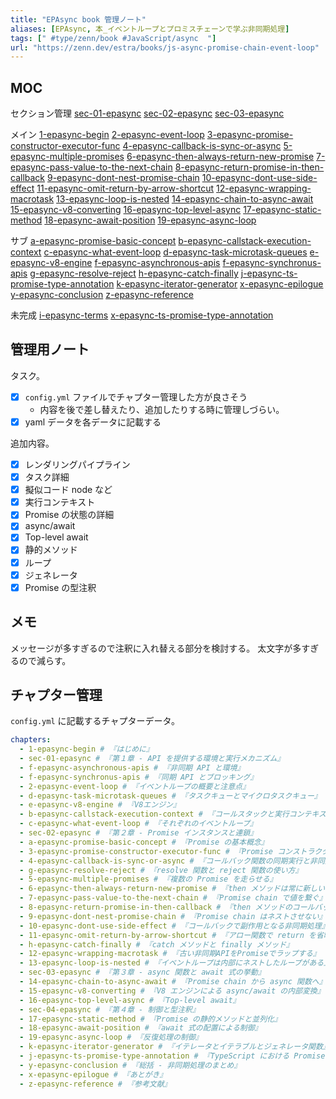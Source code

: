 ```yaml
---
title: "EPAsync book 管理ノート"
aliases: [EPAsync, 本_イベントループとプロミスチェーンで学ぶ非同期処理]
tags: [" #type/zenn/book #JavaScript/async  "]
url: "https://zenn.dev/estra/books/js-async-promise-chain-event-loop"
---
```


## MOC
セクション管理
[sec-01-epasync](sec-01-epasync)
[sec-02-epasync](sec-02-epasync)
[sec-03-epasync](sec-03-epasync)

メイン
[1-epasync-begin](1-epasync-begin)
[2-epasync-event-loop](2-epasync-event-loop)
[3-epasync-promise-constructor-executor-func](3-epasync-promise-constructor-executor-func)
[4-epasync-callback-is-sync-or-async](4-epasync-callback-is-sync-or-async)
[5-epasync-multiple-promises](5-epasync-multiple-promises)
[6-epasync-then-always-return-new-promise](6-epasync-then-always-return-new-promise)
[7-epasync-pass-value-to-the-next-chain](7-epasync-pass-value-to-the-next-chain)
[8-epasync-return-promise-in-then-callback](8-epasync-return-promise-in-then-callback)
[9-epasync-dont-nest-promise-chain](9-epasync-dont-nest-promise-chain)
[10-epasync-dont-use-side-effect](10-epasync-dont-use-side-effect)
[11-epasync-omit-return-by-arrow-shortcut](11-epasync-omit-return-by-arrow-shortcut)
[12-epasync-wrapping-macrotask](12-epasync-wrapping-macrotask)
[13-epasync-loop-is-nested](13-epasync-loop-is-nested)
[14-epasync-chain-to-async-await](14-epasync-chain-to-async-await)
[15-epasync-v8-converting](15-epasync-v8-converting)
[16-epasync-top-level-async](16-epasync-top-level-async)
[17-epasync-static-method](17-epasync-static-method)
[18-epasync-await-position](18-epasync-await-position)
[19-epasync-async-loop](19-epasync-async-loop)

サブ
[a-epasync-promise-basic-concept](a-epasync-promise-basic-concept)
[b-epasync-callstack-execution-context](b-epasync-callstack-execution-context)
[c-epasync-what-event-loop](c-epasync-what-event-loop)
[d-epasync-task-microtask-queues](d-epasync-task-microtask-queues)
[e-epasync-v8-engine](e-epasync-v8-engine)
[f-epasync-asynchronous-apis](f-epasync-asynchronous-apis)
[f-epasync-synchronus-apis](f-epasync-synchronus-apis)
[g-epasync-resolve-reject](g-epasync-resolve-reject)
[h-epasync-catch-finally](h-epasync-catch-finally)
[j-epasync-ts-promise-type-annotation](j-epasync-ts-promise-type-annotation)
[k-epasync-iterator-generator](k-epasync-iterator-generator)
[x-epasync-epilogue](x-epasync-epilogue)
[y-epasync-conclusion](y-epasync-conclusion)
[z-epasync-reference](z-epasync-reference)

未完成
[i-epasync-terms](i-epasync-terms)
[x-epasync-ts-promise-type-annotation](x-epasync-ts-promise-type-annotation)

## 管理用ノート

タスク。
- [x] `config.yml` ファイルでチャプター管理した方が良さそう
  - 内容を後で差し替えたり、追加したりする時に管理しづらい。
- [x] yaml データを各データに記載する

追加内容。
- [x] レンダリングパイプライン
- [x] タスク詳細
- [x] 擬似コード node など
- [x] 実行コンテキスト
- [x] Promise の状態の詳細
- [x] async/await
- [x] Top-level await
- [x] 静的メソッド
- [x] ループ
- [x] ジェネレータ
- [x] Promise の型注釈

## メモ

メッセージが多すぎるので注釈に入れ替える部分を検討する。
太文字が多すぎるので減らす。

## チャプター管理
`config.yml` に記載するチャプターデータ。

```yaml
chapters:
  - 1-epasync-begin # 『はじめに』
  - sec-01-epasync # 『第１章 - API を提供する環境と実行メカニズム』
  - f-epasync-asynchronous-apis # 『非同期 API と環境』
  - f-epasync-synchronus-apis # 『同期 API とブロッキング』
  - 2-epasync-event-loop # 『イベントループの概要と注意点』
  - d-epasync-task-microtask-queues # 『タスクキューとマイクロタスクキュー』
  - e-epasync-v8-engine # 『V8エンジン』
  - b-epasync-callstack-execution-context # 『コールスタックと実行コンテキスト』
  - c-epasync-what-event-loop # 『それぞれのイベントループ』
  - sec-02-epasync # 『第２章 - Promise インスタンスと連鎖』
  - a-epasync-promise-basic-concept # 『Promise の基本概念』
  - 3-epasync-promise-constructor-executor-func # 『Promise コンストラクタ』と Executor 関数』
  - 4-epasync-callback-is-sync-or-async # 『コールバック関数の同期実行と非同期実行』
  - g-epasync-resolve-reject # 『resolve 関数と reject 関数の使い方』
  - 5-epasync-multiple-promises # 『複数の Promise を走らせる』
  - 6-epasync-then-always-return-new-promise # 『then メソッドは常に新しい 』Promise を返す』
  - 7-epasync-pass-value-to-the-next-chain # 『Promise chain で値を繋ぐ』
  - 8-epasync-return-promise-in-then-callback # 『then メソッドのコールバックで Promise インスタンスを返す』
  - 9-epasync-dont-nest-promise-chain # 『Promise chain はネストさせない』
  - 10-epasync-dont-use-side-effect # 『コールバックで副作用となる非同期処理』
  - 11-epasync-omit-return-by-arrow-shortcut # 『アロー関数で return を省略』する』
  - h-epasync-catch-finally # 『catch メソッドと finally メソッド』
  - 12-epasync-wrapping-macrotask # 『古い非同期APIをPromiseでラップする』
  - 13-epasync-loop-is-nested # 『イベントループは内部にネストしたループがある』
  - sec-03-epasync # 『第３章 - async 関数と await 式の挙動』
  - 14-epasync-chain-to-async-await # 『Promise chain から async 関数へ』
  - 15-epasync-v8-converting # 『V8 エンジンによる async/await の内部変換』
  - 16-epasync-top-level-async # 『Top-level await』
  - sec-04-epasync # 『第４章 - 制御と型注釈』
  - 17-epasync-static-method # 『Promise の静的メソッドと並列化』
  - 18-epasync-await-position # 『await 式の配置による制御』
  - 19-epasync-async-loop # 『反復処理の制御』
  - k-epasync-iterator-generator # 『イテレータとイテラブルとジェネレータ関数』
  - j-epasync-ts-promise-type-annotation # 『TypeScript における Promise の型注釈』
  - y-epasync-conclusion # 『総括 - 非同期処理のまとめ』
  - x-epasync-epilogue # 『あとがき』
  - z-epasync-reference # 『参考文献』
```

